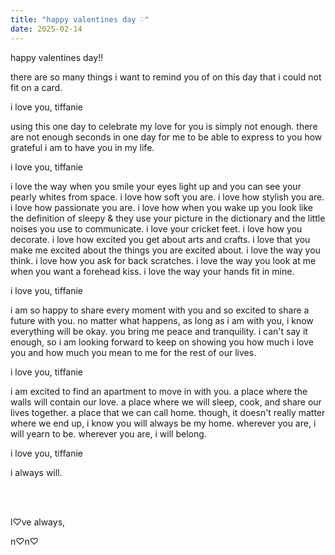 ```yaml
---
title: "happy valentines day ♡"
date: 2025-02-14
---
```

  
happy valentines day!!

there are so many things i want to remind you of on this day that i could not fit on a card.

i love you, tiffanie

using this one day to celebrate my love for you is simply not enough. there are not enough seconds in one day for me to be able to express to you how grateful i am to have you in my life. 

i love you, tiffanie

i love the way when you smile your eyes light up and you can see your pearly whites from space. i love how soft you are. i love how stylish you are. i love how passionate you are. i love how when you wake up you look like the definition of sleepy & they use your picture in the dictionary and the little noises you use to communicate. i love your cricket feet. i love how you decorate. i love how excited you get about arts and crafts. i love that you make me excited about the things you are excited about. i love the way you think. i love how you ask for back scratches. i love the way you look at me when you want a forehead kiss. i love the way your hands fit in mine.

i love you, tiffanie

i am so happy to share every moment with you and so excited to share a future with you. no matter what happens, as long as i am with you, i know everything will be okay. you bring me peace and tranquility. i can't say it enough, so i am looking forward to keep on showing you how much i love you and how much you mean to me for the rest of our lives.

i love you, tiffanie

i am excited to find an apartment to move in with you. a place where the walls will contain our love. a place where we will sleep, cook, and share our lives together. a place that we can call home. though, it doesn't really matter where we end up, i know you will always be my home. wherever you are, i will yearn to be. wherever you are, i will belong. 

i love you, tiffanie

i always will.


<br>
<br>

l♡ve always,

n♡n♡